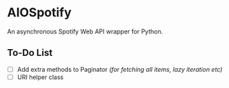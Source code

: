 # AIOSpotify

An asynchronous Spotify Web API wrapper for Python.

## To-Do List

* [ ] Add extra methods to Paginator *(for fetching all items, lazy iteration etc)*
* [ ] URI helper class